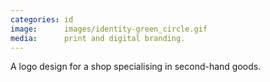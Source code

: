 ```yaml
---
categories: id
image:      images/identity-green_circle.gif
media:      print and digital branding.
---
```

A logo design for a shop specialising in second-hand goods. 
